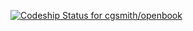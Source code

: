 [ ![Codeship Status for cgsmith/openbook](https://app.codeship.com/projects/68e226e0-e054-0134-31eb-46050fed2f07/status?branch=master)](https://app.codeship.com/projects/205213)